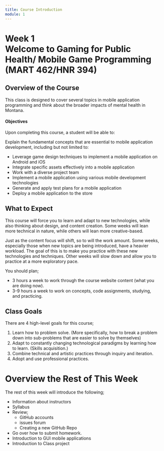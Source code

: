 ```yaml
---
title: Course Introduction
module: 1
---
```


# Week 1<br />Welcome to Gaming for Public Health/ Mobile Game Programming<br />(MART 462/HNR 394)

## Overview of the Course

This class is designed to cover several topics in mobile application programming and think about the broader impacts of mental health in Montana.  


#### Objectives

Upon completing this course, a student will be able to: 

Explain the fundamental concepts that are essential to mobile application development, including but not limited to:

* Leverage game design techniques to implement a mobile application on Android and iOS
* Integrate specific assets effectively into a mobile application
* Work with a diverse project team
* Implement a mobile application using various mobile development technologies
* Generate and apply test plans for a mobile application
* Deploy a mobile application to the store


## What to Expect

This course will force you to learn and adapt to new technologies, while also thinking about design, and content creation. Some weeks will lean more technical in nature, while others will lean more creative-based.

Just as the content focus will shift, so to will the work amount. Some weeks, especially those when new topics are being introduced, have a heavier workload. The goal of this is to make you practice with these new technologies and techniques. Other weeks will slow down and allow you to practice at a more exploratory pace.

You should plan;

- 3 hours a week to work through the course website content (what you are doing now).
- 3-9 hours a week to work on concepts, code assignments, studying, and practicing.

## Class Goals

There are 4 high-level goals for this course;

1. Learn how to problem solve. (More specifically, how to break a problem down into sub-problems that are easier to solve by themselves)
2. Adapt to constantly changing technological paradigms by learning how to learn. (Skills acquisition.)
3. Combine technical and artistic practices through inquiry and iteration.
4. Adopt and use professional practices.


# Overview the Rest of This Week

The rest of this week will introduce the following;

- Information about instructors
- Syllabus
- Review;
    - GitHub accounts
    - issues forum
    - Creating a new GitHub Repo
- Go over how to submit homework.
- Introduction to GUI mobile applications
- Introduction to Class project

